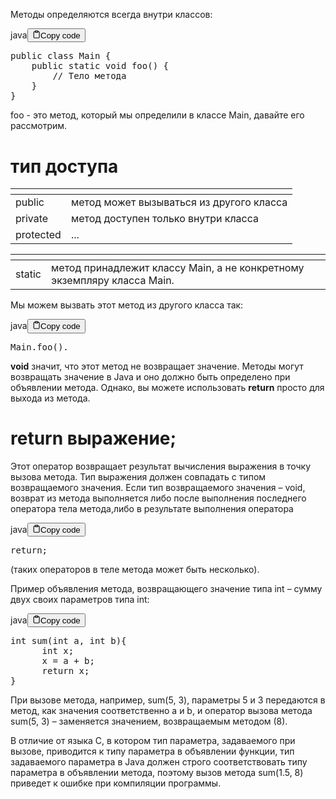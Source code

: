 <p>Методы определяются всегда внутри классов:</p>
<div class="code-element"><div class="lang-line"><text>java</text><button class="copy-button" id="code755b" onclick="copyCode(code755, code755b)"><svg stroke="currentColor" fill="none" stroke-width="2" viewBox="0 0 24 24" stroke-linecap="round" stroke-linejoin="round" class="h-4 w-4" height="1em" width="1em" xmlns="http://www.w3.org/2000/svg"><path d="M16 4h2a2 2 0 0 1 2 2v14a2 2 0 0 1-2 2H6a2 2 0 0 1-2-2V6a2 2 0 0 1 2-2h2"></path><rect x="8" y="2" width="8" height="4" rx="1" ry="1"></rect></svg><text>Copy code</text></button></div><div class="code" id="code755"><div class="highlight"><pre><span></span><span class="kd">public</span><span class="w"> </span><span class="kd">class</span> <span class="nc">Main</span><span class="w"> </span><span class="p">{</span>
<span class="w">    </span><span class="kd">public</span><span class="w"> </span><span class="kd">static</span><span class="w"> </span><span class="kt">void</span><span class="w"> </span><span class="nf">foo</span><span class="p">()</span><span class="w"> </span><span class="p">{</span>
<span class="w">        </span><span class="c1">// Тело метода</span>
<span class="w">    </span><span class="p">}</span>
<span class="p">}</span>
</pre></div></div></div>

<p>foo -  это метод, который мы определили в классе Main, давайте его рассмотрим.</p>
<h1>тип доступа</h1>
<table>
<thead>
<tr>
<th></th>
<th></th>
</tr>
</thead>
<tbody>
<tr>
<td>public</td>
<td>метод может вызываться из другого класса</td>
</tr>
<tr>
<td>private</td>
<td>метод доступен только внутри класса</td>
</tr>
<tr>
<td>protected</td>
<td>...</td>
</tr>
</tbody>
</table>
<table>
<thead>
<tr>
<th></th>
<th></th>
</tr>
</thead>
<tbody>
<tr>
<td>static</td>
<td>метод принадлежит классу Main, а не конкретному экземпляру класса Main.</td>
</tr>
</tbody>
</table>
<p>Мы можем вызвать этот метод из другого класса так:</p>
<div class="code-element"><div class="lang-line"><text>java</text><button class="copy-button" id="code756b" onclick="copyCode(code756, code756b)"><svg stroke="currentColor" fill="none" stroke-width="2" viewBox="0 0 24 24" stroke-linecap="round" stroke-linejoin="round" class="h-4 w-4" height="1em" width="1em" xmlns="http://www.w3.org/2000/svg"><path d="M16 4h2a2 2 0 0 1 2 2v14a2 2 0 0 1-2 2H6a2 2 0 0 1-2-2V6a2 2 0 0 1 2-2h2"></path><rect x="8" y="2" width="8" height="4" rx="1" ry="1"></rect></svg><text>Copy code</text></button></div><div class="code" id="code756"><div class="highlight"><pre><span></span><span class="n">Main</span><span class="p">.</span><span class="na">foo</span><span class="p">().</span>
</pre></div></div></div>

<p><b>void</b> значит, что этот метод не возвращает значение.
Методы могут возвращать значение в Java и оно должно быть определено при объявлении метода.
Однако, вы можете использовать <b>return</b> просто для выхода из метода.</p>
<h1>return выражение;</h1>
<p>Этот оператор возвращает результат вычисления выражения в точку вызова метода.
Тип выражения должен совпадать с типом возвращаемого значения.
Если тип возвращаемого значения – void, возврат из метода выполняется
либо после выполнения последнего оператора тела метода,либо в результате выполнения оператора</p>
<div class="code-element"><div class="lang-line"><text>java</text><button class="copy-button" id="code757b" onclick="copyCode(code757, code757b)"><svg stroke="currentColor" fill="none" stroke-width="2" viewBox="0 0 24 24" stroke-linecap="round" stroke-linejoin="round" class="h-4 w-4" height="1em" width="1em" xmlns="http://www.w3.org/2000/svg"><path d="M16 4h2a2 2 0 0 1 2 2v14a2 2 0 0 1-2 2H6a2 2 0 0 1-2-2V6a2 2 0 0 1 2-2h2"></path><rect x="8" y="2" width="8" height="4" rx="1" ry="1"></rect></svg><text>Copy code</text></button></div><div class="code" id="code757"><div class="highlight"><pre><span></span><span class="k">return</span><span class="p">;</span>
</pre></div></div></div>

<p>(таких операторов в теле метода может быть несколько).</p>
<p>Пример объявления метода, возвращающего значение типа int – сумму двух своих параметров типа int:</p>
<div class="code-element"><div class="lang-line"><text>java</text><button class="copy-button" id="code758b" onclick="copyCode(code758, code758b)"><svg stroke="currentColor" fill="none" stroke-width="2" viewBox="0 0 24 24" stroke-linecap="round" stroke-linejoin="round" class="h-4 w-4" height="1em" width="1em" xmlns="http://www.w3.org/2000/svg"><path d="M16 4h2a2 2 0 0 1 2 2v14a2 2 0 0 1-2 2H6a2 2 0 0 1-2-2V6a2 2 0 0 1 2-2h2"></path><rect x="8" y="2" width="8" height="4" rx="1" ry="1"></rect></svg><text>Copy code</text></button></div><div class="code" id="code758"><div class="highlight"><pre><span></span><span class="kt">int</span><span class="w"> </span><span class="nf">sum</span><span class="p">(</span><span class="kt">int</span><span class="w"> </span><span class="n">a</span><span class="p">,</span><span class="w"> </span><span class="kt">int</span><span class="w"> </span><span class="n">b</span><span class="p">){</span>
<span class="w">      </span><span class="kt">int</span><span class="w"> </span><span class="n">x</span><span class="p">;</span>
<span class="w">      </span><span class="n">x</span><span class="w"> </span><span class="o">=</span><span class="w"> </span><span class="n">a</span><span class="w"> </span><span class="o">+</span><span class="w"> </span><span class="n">b</span><span class="p">;</span>
<span class="w">      </span><span class="k">return</span><span class="w"> </span><span class="n">x</span><span class="p">;</span>
<span class="p">}</span>
</pre></div></div></div>

<p>При вызове метода, например, sum(5, 3), параметры 5 и 3 передаются в метод, как значения соответственно a и b,
и оператор вызова метода sum(5, 3) – заменяется значением, возвращаемым методом (8).</p>
<p>В отличие от языка C, в котором тип параметра, задаваемого при вызове, приводится к типу параметра в объявлении функции,
тип задаваемого параметра в Java должен строго соответствовать типу параметра в объявлении метода,
поэтому вызов метода sum(1.5, 8) приведет к ошибке при компиляции программы.</p>
